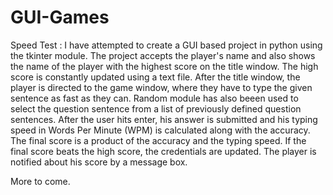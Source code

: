 # GUI-Games

Speed Test : 
      I have attempted to create a GUI based project in python using the tkinter module.
      The project accepts the player's name and also shows the name of the player with the highest score on the title window.
      The high score is constantly updated using a text file.
      After the title window, the player is directed to the game window, where they have to type the given sentence as fast as they can.
      Random module has also beeen used to select the question sentence from a list of previously defined question sentences.
      After the user hits enter, his answer is submitted and his typing speed in Words Per Minute (WPM) is calculated along with the accuracy.
      The final score is a product of the accuracy and the typing speed.
      If the final score beats the high score, the credentials are updated.
      The player is notified about his score by a message box.
     
    
More to come.
